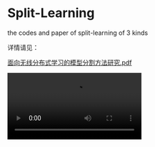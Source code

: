 # Split-Learning
the codes and paper of split-learning of 3 kinds 

详情请见：

 [面向无线分布式学习的模型分割方法研究.pdf](report\面向无线分布式学习的模型分割方法研究.pdf) 

<video src=".\material_object\video.mp4"></video>
